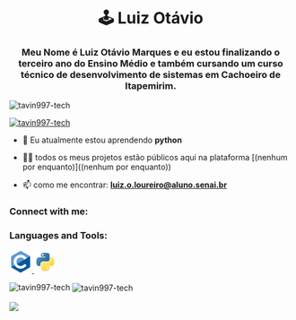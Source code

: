 <h1 align="center">🕹 Luiz Otávio</h1>
<h3 align="center">Meu Nome é Luiz Otávio Marques e eu estou finalizando o terceiro ano do Ensino Médio e também cursando um curso técnico de desenvolvimento de sistemas em Cachoeiro de Itapemirim.</h3>

<p align="left"> <img src="https://komarev.com/ghpvc/?username=tavin997-tech&label=Profile%20views&color=0e75b6&style=flat" alt="tavin997-tech" /> </p>

<p align="left"> <a href="https://github.com/ryo-ma/github-profile-trophy"><img src="https://github-profile-trophy.vercel.app/?username=tavin997-tech" alt="tavin997-tech" /></a> </p>

- 🌱 Eu atualmente estou aprendendo **python**

- 👨‍💻 todos os meus projetos estão públicos aqui na plataforma [(nenhum por enquanto)]((nenhum por enquanto))

- 📫 como me encontrar: **luiz.o.loureiro@aluno.senai.br**

<h3 align="left">Connect with me:</h3>
<p align="left">
</p>

<h3 align="left">Languages and Tools:</h3>
<p align="left"> <a href="https://www.cprogramming.com/" target="_blank" rel="noreferrer"> <img src="https://raw.githubusercontent.com/devicons/devicon/master/icons/c/c-original.svg" alt="c" width="40" height="40"/> </a> <a href="https://www.python.org" target="_blank" rel="noreferrer"> <img src="https://raw.githubusercontent.com/devicons/devicon/master/icons/python/python-original.svg" alt="python" width="40" height="40"/> </a> </p>

<p><img align="left" src="https://github-readme-stats.vercel.app/api/top-langs?username=tavin997-tech&show_icons=true&locale=en&layout=compact" alt="tavin997-tech" /></p>

<p>&nbsp;<img align="center" src="https://github-readme-stats.vercel.app/api?username=tavin997-tech&show_icons=true&locale=en" alt="tavin997-tech" /></p>

<p><img align="center" src="https://github-readme-streak-stats.herokuapp.com/?user=tavin997-tech&"  /></p>

